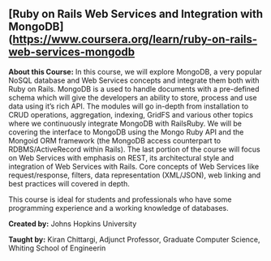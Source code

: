## [Ruby on Rails Web Services and Integration with MongoDB](https://www.coursera.org/learn/ruby-on-rails-web-services-mongodb

**About this Course:**  In this course, we will explore MongoDB, a very popular NoSQL database and Web Services concepts and integrate them both with Ruby on Rails. MongoDB is a used to handle documents with a pre-defined schema which will give the developers an ability to store, process and use data using it’s rich API. The modules will go in-depth from installation to CRUD operations, aggregation, indexing, GridFS and various other topics where we continuously integrate MongoDB with RailsRuby.  We will be covering the interface to MongoDB using the Mongo Ruby API and the Mongoid ORM framework (the MongoDB access counterpart to RDBMS/ActiveRecord within Rails).  The last portion of the course will focus on Web Services with emphasis on REST, its architectural style and integration of Web Services with Rails.  Core concepts of Web Services like request/response, filters, data representation (XML/JSON), web linking and best practices will covered in depth.

This course is ideal for students and professionals who have some programming experience and a working knowledge of databases.

**Created by:**  Johns Hopkins University

**Taught by:**  Kiran Chittargi, Adjunct Professor, Graduate Computer Science, Whiting School of Engineerin
